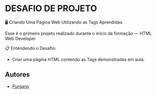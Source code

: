 
# DESAFIO DE PROJETO

🖥️ Criando Uma Página Web Utilizando as Tags Aprendidas.

Esse é o primeiro projeto realizado durante o início da formação — HTML Web Developer

📋 Entendendo o Desafio:
- Criar uma página HTML contendo as Tags demonstradas em aula.


## Autores

- [Purgano](https://github.com/Purgano)

